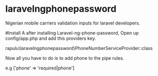 # laravelngphonepassword
Nigerian mobile carriers validation inputs for laravel developers.

#Install
A after installing Laravel-ng-phone-password, Open up config/app.php and add this providers key.

rapulu\laravelngphonepassword\PhoneNumberServiceProvider::class

Now all you have to do is to add phone to the pipe rules.

e.g ['phone' => 'required|phone']
